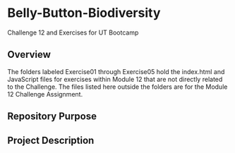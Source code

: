 # Belly-Button-Biodiversity
Challenge 12 and Exercises for UT Bootcamp

## Overview
The folders labeled Exercise01 through Exercise05 hold the index.html and JavaScript files for exercises within Module 12 that are not directly related to the Challenge. The files listed here outside the folders are for the Module 12 Challenge Assignment.

## Repository Purpose


## Project Description

